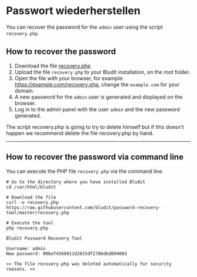 # Passwort wiederherstellen
<!-- position: 4 -->

You can recover the password for the `admin` user using the script `recovery.php`.

<h2 id="how-to-recover-the-password">How to recover the password</h2>

1. Download the file [recovery.php](https://raw.githubusercontent.com/bludit/password-recovery-tool/master/recovery.php)
2. Upload the file `recovery.php` to your Bludit installation, on the root folder.
3. Open the file with your browser, for example: https://example.com/recovery.php, change the `example.com` for your domain.
4. A new password for the `admin` user is generated and displayed on the browser.
5. Log in to the admin panel with the user `admin` and the new password generated.

The script recovery.php is going to try to delete himself but if this doesn't happen we recommend delete the file recovery.php by hand.

---

<h2 id="how-to-recover-the-password-via-command-line">How to recover the password via command line</h2>

You can execute the PHP file `recovery.php` via the command line.

```
# Go to the directory where you have installed Bludit
cd /var/html/bludit

# Download the file
curl -o recovery.php https://raw.githubusercontent.com/bludit/password-recovery-tool/master/recovery.php

# Execute the tool
php recovery.php
```

```
Bludit Password Recovery Tool

Username: admin
New password: 00bef4566011d2015df2786dbd094003

>> The file recovery.php was deleted automatically for security reasons. <<
```
